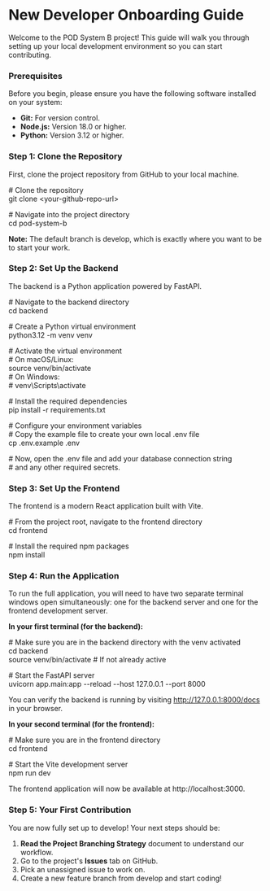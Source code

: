 # **New Developer Onboarding Guide**

Welcome to the POD System B project\! This guide will walk you through setting up your local development environment so you can start contributing.

### **Prerequisites**

Before you begin, please ensure you have the following software installed on your system:

* **Git:** For version control.  
* **Node.js:** Version 18.0 or higher.  
* **Python:** Version 3.12 or higher.

### **Step 1: Clone the Repository**

First, clone the project repository from GitHub to your local machine.

\# Clone the repository  
git clone \<your-github-repo-url\>

\# Navigate into the project directory  
cd pod-system-b

**Note:** The default branch is develop, which is exactly where you want to be to start your work.

### **Step 2: Set Up the Backend**

The backend is a Python application powered by FastAPI.

\# Navigate to the backend directory  
cd backend

\# Create a Python virtual environment  
python3.12 \-m venv venv

\# Activate the virtual environment  
\# On macOS/Linux:  
source venv/bin/activate  
\# On Windows:  
\# venv\\Scripts\\activate

\# Install the required dependencies  
pip install \-r requirements.txt

\# Configure your environment variables  
\# Copy the example file to create your own local .env file  
cp .env.example .env

\# Now, open the .env file and add your database connection string  
\# and any other required secrets.

### **Step 3: Set Up the Frontend**

The frontend is a modern React application built with Vite.

\# From the project root, navigate to the frontend directory  
cd frontend

\# Install the required npm packages  
npm install

### **Step 4: Run the Application**

To run the full application, you will need to have two separate terminal windows open simultaneously: one for the backend server and one for the frontend development server.

**In your first terminal (for the backend):**

\# Make sure you are in the backend directory with the venv activated  
cd backend  
source venv/bin/activate \# If not already active

\# Start the FastAPI server  
uvicorn app.main:app \--reload \--host 127.0.0.1 \--port 8000

You can verify the backend is running by visiting http://127.0.0.1:8000/docs in your browser.

**In your second terminal (for the frontend):**

\# Make sure you are in the frontend directory  
cd frontend

\# Start the Vite development server  
npm run dev

The frontend application will now be available at http://localhost:3000.

### **Step 5: Your First Contribution**

You are now fully set up to develop\! Your next steps should be:

1. **Read the Project Branching Strategy** document to understand our workflow.  
2. Go to the project's **Issues** tab on GitHub.  
3. Pick an unassigned issue to work on.  
4. Create a new feature branch from develop and start coding\!